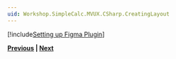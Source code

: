 ```yaml
---
uid: Workshop.SimpleCalc.MVUX.CSharp.CreatingLayout
---
```


[!include[Setting up Figma Plugin](../../Resources/CSharp/Creating-the-Layout.md)]

**[Previous](xref:Workshop.SimpleCalc.MVUX.CSharp.FirstProject) | [Next](xref:Workshop.SimpleCalc.MVUX.CSharp.Architecture)**